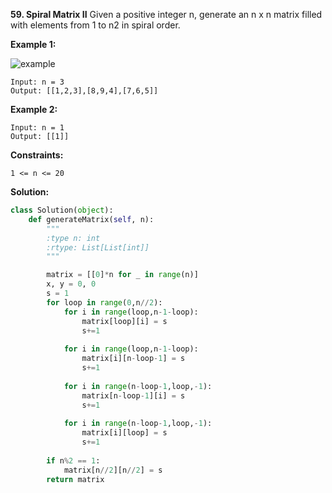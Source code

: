 **59. Spiral Matrix II**
Given a positive integer n, generate an n x n matrix filled with elements from 1 to n2 in spiral order.

**Example 1:**

![example](https://assets.leetcode.com/uploads/2020/11/13/spiraln.jpg)
```
Input: n = 3
Output: [[1,2,3],[8,9,4],[7,6,5]]
```
**Example 2:**
```
Input: n = 1
Output: [[1]]
```

**Constraints:**
```
1 <= n <= 20
```

**Solution:**
```python
class Solution(object):
    def generateMatrix(self, n):
        """
        :type n: int
        :rtype: List[List[int]]
        """

        matrix = [[0]*n for _ in range(n)]
        x, y = 0, 0
        s = 1
        for loop in range(0,n//2):
            for i in range(loop,n-1-loop):
                matrix[loop][i] = s
                s+=1
                
            for i in range(loop,n-1-loop):
                matrix[i][n-loop-1] = s
                s+=1
                
            for i in range(n-loop-1,loop,-1):
                matrix[n-loop-1][i] = s
                s+=1
                
            for i in range(n-loop-1,loop,-1):
                matrix[i][loop] = s
                s+=1
                
        if n%2 == 1:
            matrix[n//2][n//2] = s
        return matrix
```
